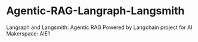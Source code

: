 # Agentic-RAG-Langraph-Langsmith
Langraph and Langsmith: Agentic RAG Powered by Langchain project for AI Makerspace: AIE1
